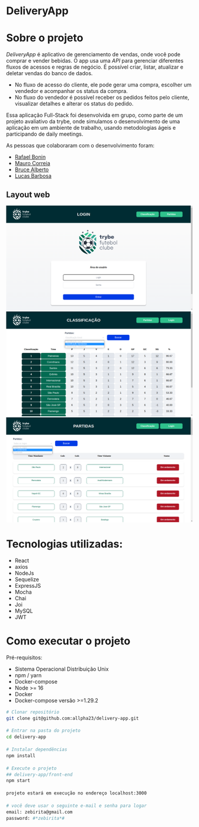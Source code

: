 # DeliveryApp

# Sobre o projeto


_DeliveryApp_ é aplicativo de gerenciamento de vendas, onde você pode comprar e vender bebidas. O app usa uma _API_ para gerenciar diferentes fluxos de acessos e regras de negócio. É possível criar, listar, atualizar e deletar vendas do banco de dados. 

- No fluxo de acesso do cliente, ele pode gerar uma compra, escolher um vendedor e acompanhar os status da compra. 
- No fluxo do vendedor é possível receber os pedidos feitos pelo cliente, visualizar detalhes e alterar os status do pedido.


Essa aplicação Full-Stack foi desenvolvida em grupo, como parte de um projeto avaliativo da trybe, onde simulamos o desenvolvimento de uma aplicação em um ambiente de trabalho, usando metodologias ágeis e participando de daily meetings. 

As pessoas que colaboraram com o desenvolvimento foram: 
- [Rafael Bonin](https://github.com/Rafael-Bonin)
- [Mauro Correia](https://github.com/Maurocorreia)
- [Bruce Alberto](https://github.com/Brucealberto)
- [Lucas Barbosa](https://github.com/N0T1V4G0)

## Layout web

![Web 1](https://github.com/allpha23/assets/raw/main/TFC/login.png)
![Web 2](https://github.com/allpha23/assets/raw/main/TFC/classificação.png)
![Web 1](https://github.com/allpha23/assets/raw/main/TFC/partidas.png)


# Tecnologias utilizadas:
- React
- axios
- NodeJs
- Sequelize
- ExpressJS
- Mocha
- Chai
- Joi
- MySQL
- JWT


# Como executar o projeto

Pré-requisitos: 
- Sistema Operacional Distribuição Unix
- npm / yarn
- Docker-compose
- Node >= 16
- Docker
- Docker-compose versão >=1.29.2

```bash
# Clonar repositório
git clone git@github.com:allpha23/delivery-app.git

# Entrar na pasta do projeto
cd delivery-app

# Instalar dependências
npm install

# Execute o projeto
## delivery-app/front-end
npm start

projeto estará em execução no endereço localhost:3000

# você deve usar o seguinte e-mail e senha para logar
email: zebirita@gmail.com
password: #*zebirita*#
```
